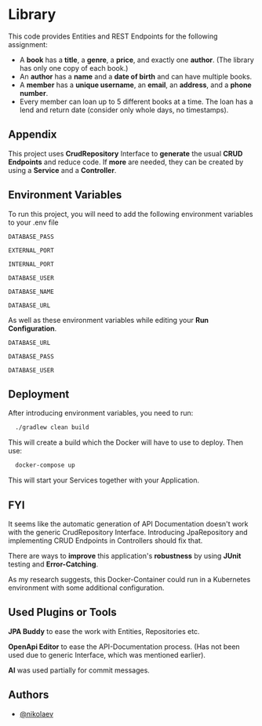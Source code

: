 # Library

This code provides Entities and REST Endpoints for the following assignment:

- A **book** has a **title**, a **genre**, a **price**, and exactly one **author**. (The library has only one copy of
  each book.)
- An **author** has a **name** and a **date of birth** and can have multiple books.
- A **member** has a **unique username**, an **email**, an **address**, and a **phone number**.
- Every member can loan up to 5 different books at a time. The loan has a lend and return date (consider only whole
  days, no timestamps).

## Appendix

This project uses **CrudRepository** Interface to **generate** the usual **CRUD Endpoints** and reduce code. If **more**
are needed,
they can be created by using a **Service** and a **Controller**.

## Environment Variables

To run this project, you will need to add the following environment variables to your .env file

`DATABASE_PASS`

`EXTERNAL_PORT`

`INTERNAL_PORT`

`DATABASE_USER`

`DATABASE_NAME`

`DATABASE_URL`

As well as these environment variables while editing your **Run Configuration**.

`DATABASE_URL`

`DATABASE_PASS`

`DATABASE_USER`

## Deployment

After introducing environment variables, you need to run:

```bash
  ./gradlew clean build   
````

This will create a build which the Docker will have to use to deploy.
Then use:

```bash
  docker-compose up
````

This will start your Services together with your Application.

## FYI

It seems like the automatic generation of API Documentation doesn't work with the generic CrudRepository Interface.
Introducing JpaRepository and implementing CRUD Endpoints
in Controllers should fix that.

There are ways to **improve** this application's **robustness** by using **JUnit** testing and **Error-Catching**.

As my research suggests, this Docker-Container could run in a Kubernetes environment with some additional configuration.

## Used Plugins or Tools

**JPA Buddy** to ease the work with Entities, Repositories etc.

**OpenApi Editor** to ease the API-Documentation process. (Has not been used due to generic Interface, which was
mentioned earlier).

**AI** was used partially for commit messages.

## Authors

- [@nikolaev](https://github.com/homerko2)

